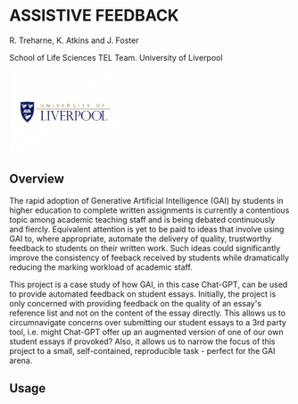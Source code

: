 # ASSISTIVE FEEDBACK

R. Treharne, K. Atkins and J. Foster

School of Life Sciences TEL Team. University of Liverpool

<img src="logo.jpg" alt="UoL logo" width="200"/>

## Overview

The rapid adoption of Generative Artificial Intelligence (GAI) by students in higher education to complete written assignments is currently a contentious topic among academic teaching staff and is being debated continuously and fiercly. Equivalent attention is yet to be paid to ideas that involve using GAI to, where appropriate, automate the delivery of quality, trustworthy feedback to students on their written work. Such ideas could significantly improve the consistency of feeback received by students while dramatically reducing the marking workload of academic staff.

This project is a case study of how GAI, in this case Chat-GPT, can be used to provide automated feedback on student essays. Initially, the project is only concerned with providing feedback on the quality of an essay's reference list and not on the content of the essay directly. This allows us to circumnavigate concerns over submitting our student essays to a 3rd party tool, i.e. might Chat-GPT offer up an augmented version of one of our own student essays if provoked? Also, it allows us to narrow the focus of this project to a small, self-contained, reproducible task - perfect for the GAI arena.


## Usage

